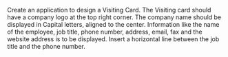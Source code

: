Create an application to design a Visiting Card. The Visiting card should have a company logo at 
the top right corner. The company name should be displayed in Capital letters, aligned to the 
center. Information like the name of the employee, job title, phone number, address, email, fax 
and the website address is to be displayed. Insert a horizontal line between the job title and the 
phone number.
